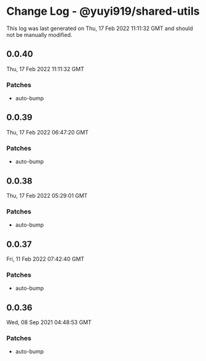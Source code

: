 # Change Log - @yuyi919/shared-utils

This log was last generated on Thu, 17 Feb 2022 11:11:32 GMT and should not be manually modified.

## 0.0.40

Thu, 17 Feb 2022 11:11:32 GMT

### Patches

- auto-bump

## 0.0.39

Thu, 17 Feb 2022 06:47:20 GMT

### Patches

- auto-bump

## 0.0.38

Thu, 17 Feb 2022 05:29:01 GMT

### Patches

- auto-bump

## 0.0.37

Fri, 11 Feb 2022 07:42:40 GMT

### Patches

- auto-bump

## 0.0.36

Wed, 08 Sep 2021 04:48:53 GMT

### Patches

- auto-bump
